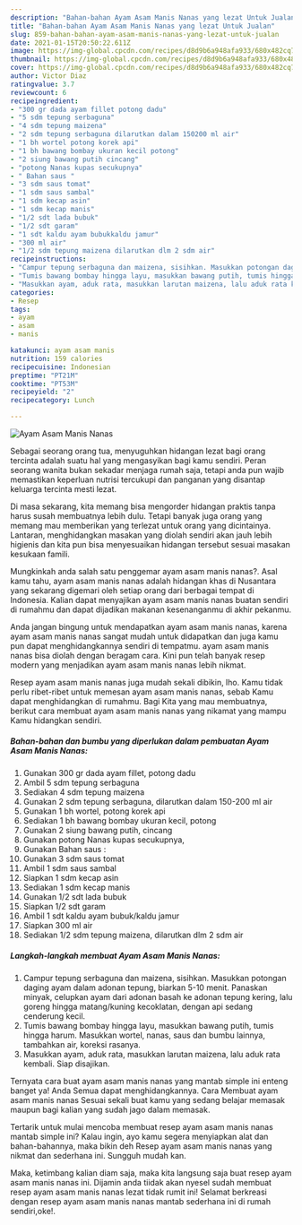 ```yaml
---
description: "Bahan-bahan Ayam Asam Manis Nanas yang lezat Untuk Jualan"
title: "Bahan-bahan Ayam Asam Manis Nanas yang lezat Untuk Jualan"
slug: 859-bahan-bahan-ayam-asam-manis-nanas-yang-lezat-untuk-jualan
date: 2021-01-15T20:50:22.611Z
image: https://img-global.cpcdn.com/recipes/d8d9b6a948afa933/680x482cq70/ayam-asam-manis-nanas-foto-resep-utama.jpg
thumbnail: https://img-global.cpcdn.com/recipes/d8d9b6a948afa933/680x482cq70/ayam-asam-manis-nanas-foto-resep-utama.jpg
cover: https://img-global.cpcdn.com/recipes/d8d9b6a948afa933/680x482cq70/ayam-asam-manis-nanas-foto-resep-utama.jpg
author: Victor Diaz
ratingvalue: 3.7
reviewcount: 6
recipeingredient:
- "300 gr dada ayam fillet potong dadu"
- "5 sdm tepung serbaguna"
- "4 sdm tepung maizena"
- "2 sdm tepung serbaguna dilarutkan dalam 150200 ml air"
- "1 bh wortel potong korek api"
- "1 bh bawang bombay ukuran kecil potong"
- "2 siung bawang putih cincang"
- "potong Nanas kupas secukupnya"
- " Bahan saus "
- "3 sdm saus tomat"
- "1 sdm saus sambal"
- "1 sdm kecap asin"
- "1 sdm kecap manis"
- "1/2 sdt lada bubuk"
- "1/2 sdt garam"
- "1 sdt kaldu ayam bubukkaldu jamur"
- "300 ml air"
- "1/2 sdm tepung maizena dilarutkan dlm 2 sdm air"
recipeinstructions:
- "Campur tepung serbaguna dan maizena, sisihkan. Masukkan potongan daging ayam dalam adonan tepung, biarkan 5-10 menit. Panaskan minyak, celupkan ayam dari adonan basah ke adonan tepung kering, lalu goreng hingga matang/kuning kecoklatan, dengan api sedang cenderung kecil."
- "Tumis bawang bombay hingga layu, masukkan bawang putih, tumis hingga harum. Masukkan wortel, nanas, saus dan bumbu lainnya, tambahkan air, koreksi rasanya."
- "Masukkan ayam, aduk rata, masukkan larutan maizena, lalu aduk rata kembali. Siap disajikan."
categories:
- Resep
tags:
- ayam
- asam
- manis

katakunci: ayam asam manis 
nutrition: 159 calories
recipecuisine: Indonesian
preptime: "PT21M"
cooktime: "PT53M"
recipeyield: "2"
recipecategory: Lunch

---
```



![Ayam Asam Manis Nanas](https://img-global.cpcdn.com/recipes/d8d9b6a948afa933/680x482cq70/ayam-asam-manis-nanas-foto-resep-utama.jpg)

Sebagai seorang orang tua, menyuguhkan hidangan lezat bagi orang tercinta adalah suatu hal yang mengasyikan bagi kamu sendiri. Peran seorang  wanita bukan sekadar menjaga rumah saja, tetapi anda pun wajib memastikan keperluan nutrisi tercukupi dan panganan yang disantap keluarga tercinta mesti lezat.

Di masa  sekarang, kita memang bisa mengorder hidangan praktis tanpa harus susah membuatnya lebih dulu. Tetapi banyak juga orang yang memang mau memberikan yang terlezat untuk orang yang dicintainya. Lantaran, menghidangkan masakan yang diolah sendiri akan jauh lebih higienis dan kita pun bisa menyesuaikan hidangan tersebut sesuai masakan kesukaan famili. 



Mungkinkah anda salah satu penggemar ayam asam manis nanas?. Asal kamu tahu, ayam asam manis nanas adalah hidangan khas di Nusantara yang sekarang digemari oleh setiap orang dari berbagai tempat di Indonesia. Kalian dapat menyajikan ayam asam manis nanas buatan sendiri di rumahmu dan dapat dijadikan makanan kesenanganmu di akhir pekanmu.

Anda jangan bingung untuk mendapatkan ayam asam manis nanas, karena ayam asam manis nanas sangat mudah untuk didapatkan dan juga kamu pun dapat menghidangkannya sendiri di tempatmu. ayam asam manis nanas bisa diolah dengan beragam cara. Kini pun telah banyak resep modern yang menjadikan ayam asam manis nanas lebih nikmat.

Resep ayam asam manis nanas juga mudah sekali dibikin, lho. Kamu tidak perlu ribet-ribet untuk memesan ayam asam manis nanas, sebab Kamu dapat menghidangkan di rumahmu. Bagi Kita yang mau membuatnya, berikut cara membuat ayam asam manis nanas yang nikamat yang mampu Kamu hidangkan sendiri.

<!--inarticleads1-->

##### Bahan-bahan dan bumbu yang diperlukan dalam pembuatan Ayam Asam Manis Nanas:

1. Gunakan 300 gr dada ayam fillet, potong dadu
1. Ambil 5 sdm tepung serbaguna
1. Sediakan 4 sdm tepung maizena
1. Gunakan 2 sdm tepung serbaguna, dilarutkan dalam 150-200 ml air
1. Gunakan 1 bh wortel, potong korek api
1. Sediakan 1 bh bawang bombay ukuran kecil, potong
1. Gunakan 2 siung bawang putih, cincang
1. Gunakan potong Nanas kupas secukupnya,
1. Gunakan  Bahan saus :
1. Gunakan 3 sdm saus tomat
1. Ambil 1 sdm saus sambal
1. Siapkan 1 sdm kecap asin
1. Sediakan 1 sdm kecap manis
1. Gunakan 1/2 sdt lada bubuk
1. Siapkan 1/2 sdt garam
1. Ambil 1 sdt kaldu ayam bubuk/kaldu jamur
1. Siapkan 300 ml air
1. Sediakan 1/2 sdm tepung maizena, dilarutkan dlm 2 sdm air




<!--inarticleads2-->

##### Langkah-langkah membuat Ayam Asam Manis Nanas:

1. Campur tepung serbaguna dan maizena, sisihkan. Masukkan potongan daging ayam dalam adonan tepung, biarkan 5-10 menit. Panaskan minyak, celupkan ayam dari adonan basah ke adonan tepung kering, lalu goreng hingga matang/kuning kecoklatan, dengan api sedang cenderung kecil.
1. Tumis bawang bombay hingga layu, masukkan bawang putih, tumis hingga harum. Masukkan wortel, nanas, saus dan bumbu lainnya, tambahkan air, koreksi rasanya.
1. Masukkan ayam, aduk rata, masukkan larutan maizena, lalu aduk rata kembali. Siap disajikan.




Ternyata cara buat ayam asam manis nanas yang mantab simple ini enteng banget ya! Anda Semua dapat menghidangkannya. Cara Membuat ayam asam manis nanas Sesuai sekali buat kamu yang sedang belajar memasak maupun bagi kalian yang sudah jago dalam memasak.

Tertarik untuk mulai mencoba membuat resep ayam asam manis nanas mantab simple ini? Kalau ingin, ayo kamu segera menyiapkan alat dan bahan-bahannya, maka bikin deh Resep ayam asam manis nanas yang nikmat dan sederhana ini. Sungguh mudah kan. 

Maka, ketimbang kalian diam saja, maka kita langsung saja buat resep ayam asam manis nanas ini. Dijamin anda tiidak akan nyesel sudah membuat resep ayam asam manis nanas lezat tidak rumit ini! Selamat berkreasi dengan resep ayam asam manis nanas mantab sederhana ini di rumah sendiri,oke!.

